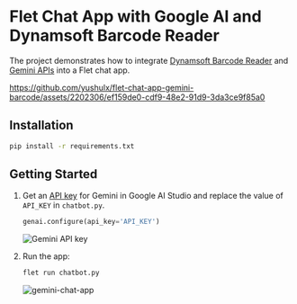 # Flet Chat App with Google AI and Dynamsoft Barcode Reader
The project demonstrates how to integrate [Dynamsoft Barcode Reader](https://pypi.org/project/dbr/) and [Gemini APIs](https://ai.google.dev/tutorials/python_quickstart) into a Flet chat app.

https://github.com/yushulx/flet-chat-app-gemini-barcode/assets/2202306/ef159de0-cdf9-48e2-91d9-3da3ce9f85a0

## Installation

```bash
pip install -r requirements.txt

```

## Getting Started
1. Get an [API key](https://makersuite.google.com/app/apikey) for Gemini in Google AI Studio and replace the value of `API_KEY` in `chatbot.py`.
    
    ```python
    genai.configure(api_key='API_KEY')
    ```

    ![Gemini API key](https://github.com/yushulx/flet-chat-app-gemini-barcode/assets/2202306/a556a3dc-622f-4de0-b3d5-9067de44a5e5)

    
3. Run the app:

    ```bash
    flet run chatbot.py
    ```

   ![gemini-chat-app](https://github.com/yushulx/flet-chat-app-gemini-barcode/assets/2202306/9b4da08d-ca94-4a64-95b4-c6e5f1dfd985)
